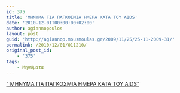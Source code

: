 ```yaml
---
id: 375
title: 'ΜΗΝΥΜΑ ΓΙΑ ΠΑΓΚΟΣΜΙΑ ΗΜΕΡΑ ΚΑΤΑ ΤΟΥ AIDS'
date: '2010-12-01T00:00:00+02:00'
author: agiannopoulos
layout: post
guid: 'http://agiannop.mousmoulas.gr/2009/11/25/25-11-2009-31/'
permalink: /2010/12/01/011210/
original_post_id:
    - '375'
tags:
    - Μηνύματα
---
```


[” ΜΗΝΥΜΑ ΓΙΑ ΠΑΓΚΟΣΜΙΑ ΗΜΕΡΑ ΚΑΤΑ ΤΟΥ AIDS”](/wp-content/uploads/2009/11/aids_01122010.pdf)